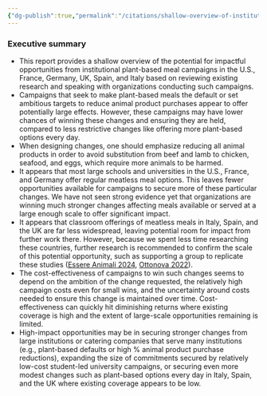 ```yaml
---
{"dg-publish":true,"permalink":"/citations/shallow-overview-of-institutional-plant-based-meal-campaigns-in-the-us-and-western-europe-rethink-priorities/","tags":["institutional_change EU USA"],"created":"2025-10-23T17:42:44.272+01:00","updated":"2025-10-23T18:12:10.171+01:00"}
---
```


### Executive summary
* This report provides a shallow overview of the potential for impactful opportunities from institutional plant-based meal campaigns in the U.S., France, Germany, UK, Spain, and Italy based on reviewing existing research and speaking with organizations conducting such campaigns.
* Campaigns that seek to make plant-based meals the default or set ambitious targets to reduce animal product purchases appear to offer potentially large effects. However, these campaigns may have lower chances of winning these changes and ensuring they are held, compared to less restrictive changes like offering more plant-based options every day.
* When designing changes, one should emphasize reducing all animal products in order to avoid substitution from beef and lamb to chicken, seafood, and eggs, which require more animals to be harmed.
* It appears that most large schools and universities in the U.S., France, and Germany offer regular meatless meal options. This leaves fewer opportunities available for campaigns to secure more of these particular changes. We have not seen strong evidence yet that organizations are winning much stronger changes affecting meals available or served at a large enough scale to offer significant impact.
* It appears that classroom offerings of meatless meals in Italy, Spain, and the UK are far less widespread, leaving potential room for impact from further work there. However, because we spent less time researching these countries, further research is recommended to confirm the scale of this potential opportunity, such as supporting a group to replicate these studies ([Essere Animali 2024](https://perma.cc/3Y2K-N8HP), [Ottonova 2022](https://perma.cc/L8YQ-W7XX)).
* The cost-effectiveness of campaigns to win such changes seems to depend on the ambition of the change requested, the relatively high campaign costs even for small wins, and the uncertainty around costs needed to ensure this change is maintained over time. Cost-effectiveness can quickly hit diminishing returns where existing coverage is high and the extent of large-scale opportunities remaining is limited.
* High-impact opportunities may be in securing stronger changes from large institutions or catering companies that serve many institutions (e.g., plant-based defaults or high % animal product purchase reductions), expanding the size of commitments secured by relatively low-cost student-led university campaigns, or securing even more modest changes such as plant-based options every day in Italy, Spain, and the UK where existing coverage appears to be low.